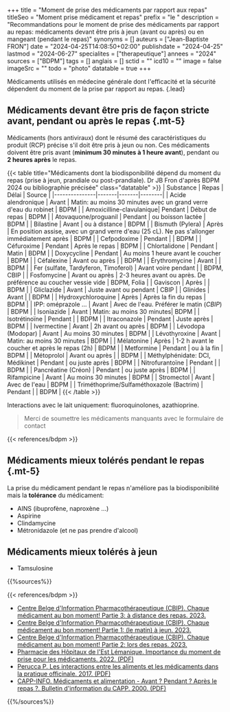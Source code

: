 +++
title = "Moment de prise des médicaments par rapport aux repas"
titleSeo = "Moment prise médicament et repas"
prefix = "le "
description = "Recommandations pour le moment de prise des médicaments par rapport au repas: médicaments devant être pris à jeun (avant ou après) ou en mangeant (pendant le repas)"
synonyms = []
auteurs = ["Jean-Baptiste FRON"]
date = "2024-04-25T14:08:50+02:00"
publishdate = "2024-04-25"
lastmod = "2024-06-27"
specialites = ["therapeutique"]
annees = "2024"
sources = ["BDPM"]
tags = []
anglais = []
sctid = ""
icd10 = ""
image = false
imageSrc = ""
todo = "photo"
datatable = true
+++

Médicaments utilisés en médecine générale dont l'efficacité et la sécurité dépendent du moment de la prise par rapport au repas.
{.lead}

## Médicaments devant être pris de façon stricte avant, pendant ou après le repas {.mt-5}

Médicaments (hors antiviraux) dont le résumé des caractéristiques du produit (RCP) précise s'il doit être pris à jeun ou non. Ces médicaments doivent être pris avant (**minimum 30 minutes à 1 heure avant**), pendant ou **2 heures après** le repas.

{{< table title="Médicaments dont la biodisponibilité dépend du moment du repas (prise à jeun, prandiale ou post-prandiale). Dr JB Fron d'après BDPM 2024 ou bibliographie précisée" class="datatable" >}}
| Substance     | Repas | Délai | Source |
|---------------|-------|-------|--------|
| Acide alendronique | Avant | Matin: au moins 30 minutes avec un grand verre d'eau du robinet | BDPM |
| Amoxicilline-clavulanique| Pendant | Début de repas | BDPM |
| Atovaquone/proguanil | Pendant | ou boisson lactée | BDPM |
| Bilastine | Avant | ou à distance | BDPM |
| Bismuth (Pylera) | Après | En position assise, avec un grand verre d'eau (25 cL). Ne pas s'allonger immédiatement après | BDPM |
| Cefpodoxime | Pendant | | BDPM |
| Céfuroxime | Pendant | Après le repas | BDPM |
| Chlortalidone | Pendant | Matin | BDPM |
| Doxycycline | Pendant | Au moins 1 heure avant le coucher | BDPM |
| Céfalexine | Avant ou après | | BDPM |
| Érythromycine | Avant | | BDPM |
| Fer (sulfate, Tardyferon, Timoferol) | Avant voire pendant | | BDPM, CBIP |
| Fosfomycine | Avant ou après | 2-3 heures avant ou après. De préférence au coucher vessie vide | BDPM, Folia |
| Gaviscon | Après | | BDPM |
| Gliclazide | Avant | Juste avant ou pendant | CBIP |
| Glinides | Avant | | BDPM |
| Hydroxychloroquine | Après | Après la fin du repas | BDPM |
| IPP: oméprazole ... | Avant | Avec de l'eau. Préférer le matin (*CBIP*) | BDPM |
| Isoniazide | Avant | Matin: au moins 30 minutes| BDPM |
| Isotrétinoïne | Pendant | | BDPM |
| Itraconazole | Pendant | Juste après | BDPM |
| Ivermectine | Avant | 2h avant ou après | BDPM |
| Lévodopa (Modopar) | Avant | Au moins 30 minutes | BDPM |
| Lévothyroxine | Avant | Matin: au moins 30 minutes | BDPM |
| Mélatonine | Après | 1-2 h avant le coucher et après le repas (2h) | BDPM |
| Metformine | Pendant | ou à la fin | BDPM |
| Métoprolol | Avant ou après | | BDPM |
| Méthylphénidate: DCI, Médikinet | Pendant | ou juste après | BDPM |
| Nitrofurantoïne | Pendant | | BDPM |
| Pancréatine (Créon) | Pendant | ou juste après | BDPM |
| Rifampicine | Avant | Au moins 30 minutes | BDPM |
| Stromectol | Avant | Avec de l'eau | BDPM |
| Triméthoprime/Sulfaméthoxazole (Bactrim) | Pendant | | BDPM |
{{< /table >}}

Interactions avec le lait uniquement: fluoroquinolones, azathioprine.

> Merci de soumettre les médicaments manquants avec le formulaire de contact

{{< references/bdpm >}}

## Médicaments mieux tolérés pendant le repas {.mt-5}

La prise du médicament pendant le repas n'améliore pas la biodisponibilité mais la **tolérance** du médicament:

- AINS (ibuprofène, naproxène ...)
- Aspirine
- Clindamycine
- Métronidazole (et ne pas prendre d'alcool)

## Médicaments mieux tolérés à jeun

- Tamsulosine

{{%sources%}}

{{< references/bdpm >}}

- [Centre Belge d'Information Pharmacothérapeutique (CBIP). Chaque médicament au bon moment! Partie 3: à distance des repas. 2023.](https://www.cbip.be/fr/articles/4338?folia=4336)
- [Centre Belge d'Information Pharmacothérapeutique (CBIP). Chaque médicament au bon moment! Partie 1: (le matin) à jeun. 2023.](https://www.cbip.be/fr/articles/4216?folia=4215)
- [Centre Belge d'Information Pharmacothérapeutique (CBIP). Chaque médicament au bon moment! Partie 2: lors des repas. 2023.](https://www.cbip.be/fr/articles/4306?folia=4305)
- [Pharmacie des Hôpitaux de l'Est Lémanique. Importance du moment de prise pour les médicaments. 2022. (PDF)](https://www.phel.ch/upload/docs/application/pdf/2018-04/importance_du_moment_de_prise_pour_les_medicaments.pdf)
- [Perucca P. Les interactions entre les aliments et les médicaments dans la pratique officinale. 2017. (PDF)](https://dumas.ccsd.cnrs.fr/dumas-01613518/document)
- [CAPP-INFO. Médicaments et alimentation - Avant ? Pendant ? Après le repas ?. Bulletin d'information du CAPP. 2000. (PDF)](https://pharmacie.hug.ch/infomedic/cappinfo/cappinfo15.pdf)

{{%/sources%}}
